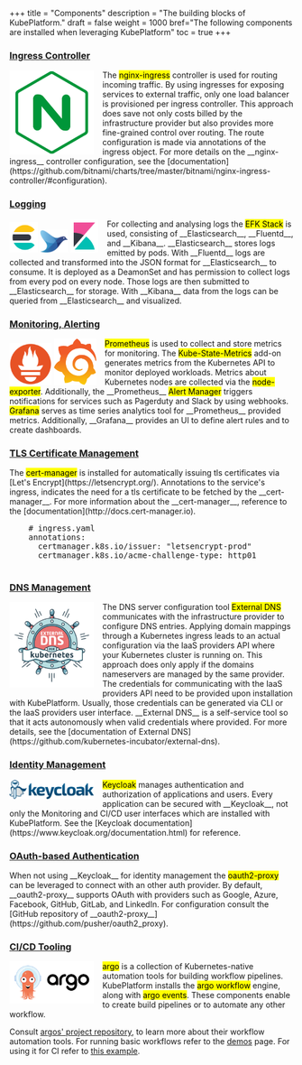+++
title = "Components"
description = "The building blocks of KubePlatform."
draft = false
weight = 1000
bref="The following components are installed when leveraging KubePlatform"
toc = true
+++

<h3 class="section-head" id="ingress-controller"><a href="#ingress-controller">Ingress Controller</a></h3>
<div class="example">
  <div style="margin:0px 15px 0px 0px; float:left">
    <img alt="nginx-ingress controller" src="/img/components/nginx-ingress.svg" width="150"/>
  </div>
  The <mark>nginx-ingress</mark> controller is used for routing incoming traffic. By using ingresses for exposing services to external traffic, only one load balancer is provisioned per ingress controller. This approach does save not only costs billed by the infrastructure provider but also provides more fine-grained control over routing. The route configuration is made via annotations of the ingress object. For more details on the __nginx-ingress__ controller configuration, see the [documentation](https://github.com/bitnami/charts/tree/master/bitnami/nginx-ingress-controller/#configuration).
</div>

<h3 class="section-head" id="logging"><a href="#logging">Logging</a></h3>
<div class="example">
  <div style="margin:0px 15px 0px 0px; float:left">
    <img alt="elasticsearch" src="/img/components/elasticsearch.svg" width="50"/>
    <img alt="fluentd" src="/img/components/fluentd.svg" width="50"/>
    <img alt="kibana" src="/img/components/kibana.svg" width="50"/>
  </div>
  For collecting and analysing logs the <mark>EFK Stack</mark> is used, consisting of __Elasticsearch__, __Fluentd__, and __Kibana__.
  __Elasticsearch__ stores logs emitted by pods. With __Fluentd__ logs are collected and transformed into the JSON format for __Elasticsearch__ to consume. It is deployed as a DeamonSet and has permission to collect logs from every pod on every node. Those logs are then submitted to __Elasticsearch__ for storage. With __Kibana__ data from the logs can be queried from __Elasticsearch__ and visualized.
</div>

<h3 class="section-head" id="monitoring"><a href="#monitoring">Monitoring, Alerting</a></h3>
<div class="example">
  <div style="margin:0px 15px 0px 0px; float:left">
    <img alt="prometheus" src="/img/components/prometheus.svg" width="75"/>
    <img alt="grafana" src="/img/components/grafana.svg" width="75"/>
  </div>
  <mark>Prometheus</mark> is used to collect and store metrics for monitoring. The <mark>Kube-State-Metrics</mark> add-on generates metrics from the Kubernetes API to monitor deployed workloads. Metrics about Kubernetes nodes are collected via the <mark>node-exporter</mark>. Additionally, the __Prometheus__ <mark>Alert Manager</mark> triggers notifications for services such as Pagerduty and Slack by using webhooks. <mark>Grafana</mark> serves as time series analytics tool for __Prometheus__ provided metrics. Additionally, __Grafana__ provides an UI to define alert rules and to create dashboards.
</div>

<h3 class="section-head" id="tls"><a href="#tls">TLS Certificate Management</a></h3>
<div class="example">
  The <mark>cert-manager</mark> is installed for automatically issuing tls certificates via [Let's Encrypt](https://letsencrypt.org/). Annotations to the service's ingress, indicates the need for a tls certificate to be fetched by the __cert-manager__. For more information about the __cert-manager__, reference to the [documentation](http://docs.cert-manager.io).

  <pre>
    <span class="hljs-comment"># ingress.yaml</span>
    annotations:
      certmanager.k8s.io/issuer: "letsencrypt-prod"
      certmanager.k8s.io/acme-challenge-type: http01
  </pre>
</div>

<h3 class="section-head" id="dns"><a href="#dns">DNS Management</a></h3>
<div class="example">
  <div style="margin:0px 15px 0px 0px; float:left">
    <img alt="external-dns" src="/img/components/external-dns.png" width="150"/>
  </div>
  The DNS server configuration tool <mark>External DNS</mark> communicates with the infrastructure provider to configure DNS entries. Applying domain mappings through a Kubernetes ingress leads to an actual configuration via the IaaS providers API where your Kubernetes cluster is running on. This approach does only apply if the domains nameservers are managed by the same provider. The credentials for communicating with the IaaS providers API need to be provided upon installation with KubePlatform. Usually, those credentials can be generated via CLI or the IaaS providers user interface. __External DNS__ is a self-service tool so that it acts autonomously when valid credentials where provided. For more details, see the [documentation of External DNS](https://github.com/kubernetes-incubator/external-dns).
</div>

<h3 class="section-head" id="iam"><a href="#iam">Identity Management</a></h3>
<div class="example">
  <div style="margin:0px 15px 0px 0px; float:left">
    <img alt="keycloak" src="/img/components/keycloak.svg" width="150"/>
  </div>
  <mark>Keycloak</mark> manages authentication and authorization of applications and users. Every application can be secured with __Keycloak__, not only the Monitoring and CI/CD user interfaces which are installed with KubePlatform. See the [Keycloak documentation](https://www.keycloak.org/documentation.html) for reference.
</div>

<h3 class="section-head" id="auth"><a href="#auth">OAuth-based Authentication</a></h3>
<div class="example">
  When not using __Keycloak__ for identity management the <mark>oauth2-proxy</mark> can be leveraged to connect with an other auth provider. By default, __oauth2-proxy__ supports OAuth with providers such as Google, Azure, Facebook, GitHub, GitLab, and LinkedIn. For configuration consult the [GitHub repository of __oauth2-proxy__](https://github.com/pusher/oauth2_proxy).
</div>

<h3 class="section-head" id="ci-cd"><a href="#ci-cd">CI/CD Tooling</a></h3>
<div class="example">
  <div style="margin:0px 15px 0px 0px; float:left">
    <img alt="argo" src="/img/components/argo.png" width="150"/>
  </div>
  <mark>argo</mark> is a collection of Kubernetes-native automation tools for building workflow pipelines. KubePlatform installs the <mark>argo workflow</mark> engine, along with <mark>argo events</mark>. These components enable to create build pipelines or to automate any other workflow.

  Consult [argos' project repository](https://github.com/argoproj/argo), to learn more about their workflow automation tools.
  For running basic workflows refer to the [demos](https://github.com/argoproj/argo/blob/master/demo.md) page. For using it for CI refer to [this example](https://github.com/kube-platform/base-extras/tree/master/argo/examples/ci/CI.md).
</div>
